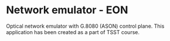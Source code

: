 # Network emulator - EON
Optical network emulator with G.8080 (ASON) control plane. This application has been created as a part of TSST course.
